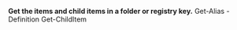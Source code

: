 **Get the items and child items in a folder or registry key.**
Get-Alias -Definition Get-ChildItem

